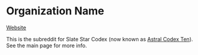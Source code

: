 # Organization Name

[Website](https://www.reddit.com/r/slatestarcodex/) 

This is the subreddit for Slate Star Codex (now known as [Astral Codex Ten](../Lesser%20Wrongia/Astral%20Codex%20Ten.md)). See the main page for more info.